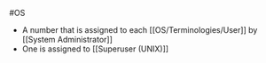 #OS 
- A number that is assigned to each [[OS/Terminologies/User]] by [[System Administrator]]
- One is assigned to [[Superuser (UNIX)]]